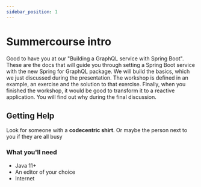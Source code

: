 ```yaml
---
sidebar_position: 1
---
```


# Summercourse intro

Good to have you at our "Building a GraphQL service with Spring Boot".
These are the docs that will guide you through setting a Spring Boot service with the new Spring for GraphQL package. 
We will build the basics, which we just discussed during the presentation. 
The workshop is defined in an example, an exercise and the solution to that exercise.
Finally, when you finished the workshop, it would be good to transform it to a reactive application. 
You will find out why during the final discussion.

## Getting Help

Look for someone with a **codecentric shirt**.
Or maybe the person next to you if they are all busy

### What you'll need

- Java 11+
- An editor of your choice
- Internet
